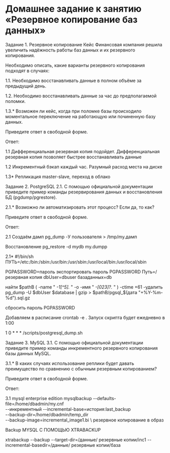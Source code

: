 # Домашнее задание к занятию «Резервное копирование баз данных»

Задание 1. Резервное копирование
Кейс
Финансовая компания решила увеличить надёжность работы баз данных и их резервного копирования.

Необходимо описать, какие варианты резервного копирования подходят в случаях:

1.1. Необходимо восстанавливать данные в полном объёме за предыдущий день.

1.2. Необходимо восстанавливать данные за час до предполагаемой поломки.

1.3.* Возможен ли кейс, когда при поломке базы происходило моментальное переключение на работающую или починенную базу данных.

Приведите ответ в свободной форме.

Ответ:

1.1 Дифференциальная резервная копия подойдет. Дифференциальная резервная копия позволяет быстрее восстанавливать данные 

1.2 Инкрементный бэкап каждый час. Разумный расход места на диске

1.3* Репликация master-slave, переход в облако




Задание 2. PostgreSQL
2.1. С помощью официальной документации приведите пример команды резервирования данных и восстановления БД (pgdump/pgrestore).

2.1.* Возможно ли автоматизировать этот процесс? Если да, то как?

Приведите ответ в свободной форме.


Ответ:

2.1 
Создаём дамп
pg_dump -У пользователя > /tmp/my.дамп

Восстановление
pg_restore -d mydb my.dumpp

2.1*
#!/bin/sh
ПУТЬ=/etc:/bin:/sbin:/usr/bin:/usr/sbin:/usr/local/bin:/usr/local/sbin

PGPASSWORD=пароль 
экспортировать пароль PGPASSWORD
Путь=/резервная копия 
dbUser=dbuser 
базаданных=db

найти $pathB \( -name " *-1[^5].* " -о -имя " *-[023]?.* " \) -ctime +61 -удалить 
pg_dump -U $dbUser $database | gzip > $pathB/pgsql_$(дата "+%Y-%m-%d").sql.gz

сбросить пароль PGPASSWORD

Добавляем в расписание crontab -e . Запуск скрипта будет ежедневно в 1:00

1 0 * * * /scripts/postgresql_dump.sh


Задание 3. MySQL
3.1. С помощью официальной документации приведите пример команды инкрементного резервного копирования базы данных MySQL.

3.1.* В каких случаях использование реплики будет давать преимущество по сравнению с обычным резервным копированием?

Приведите ответ в свободной форме.


Ответ:

3.1
mysql enterprise edition
mysqlbackup --defaults-file=/home/dbadmin/my.cnf \
 --инкрементный --incremental-base=история:last_backup \
 --backup-dir=/home/dbadmin/temp_dir \
 --backup-image=incremental_image1.bi \ 
 резервное копирование в образ
 
 Backup MYSQL С ПОМОЩЬЮ XTRABACKUP
 
 xtrabackup --backup --target-dir=/данные/ резервные копии/inc1 --incremental-basedir=/данные/ резервные копии/база
 
